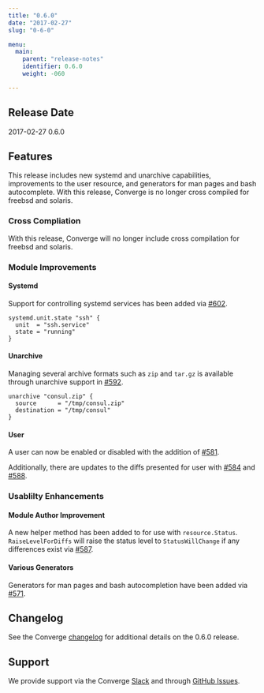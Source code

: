 ```yaml
---
title: "0.6.0"
date: "2017-02-27"
slug: "0-6-0"

menu:
  main:
    parent: "release-notes"
    identifier: 0.6.0
    weight: -060

---
```


## Release Date

2017-02-27 0.6.0

## Features

This release includes new systemd and unarchive capabilities, improvements to the user resource, and generators for man pages and bash autocomplete. With this release, Converge is no longer cross compiled for freebsd and solaris.

### Cross Compliation

With this release, Converge will no longer include cross compilation for freebsd and solaris.

### Module Improvements

#### Systemd

Support for controlling systemd services has been added via [\#602](https://github.com/asteris-llc/converge/pull/602).

```hcl
systemd.unit.state "ssh" {
  unit  = "ssh.service"
  state = "running"
}
```

#### Unarchive

Managing several archive formats such as `zip` and `tar.gz` is available through unarchive support in [\#592](https://github.com/asteris-llc/converge/pull/592).

```hcl
unarchive "consul.zip" {
  source      = "/tmp/consul.zip"
  destination = "/tmp/consul"
}
```

#### User

A user can now be enabled or disabled with the addition of [\#581](https://github.com/asteris-llc/converge/pull/581).

Additionally, there are updates to the diffs presented for user with [\#584](https://github.com/asteris-llc/converge/pull/584) and [\#588](https://github.com/asteris-llc/converge/pull/588).

### Usablilty Enhancements

#### Module Author Improvement

A new helper method has been added to for use with `resource.Status`. `RaiseLevelForDiffs` will raise the status level to `StatusWillChange` if any differences exist via [\#587](https://github.com/asteris-llc/converge/pull/587).

#### Various Generators

Generators for man pages and bash autocompletion have been added via [\#571](https://github.com/asteris-llc/converge/pull/571).

## Changelog

See the Converge [changelog](https://github.com/asteris-llc/converge/blob/master/CHANGELOG.md) for additional details on the 0.6.0 release.

## Support

We provide support via the Converge [Slack](http://converge-slack.aster.is/) and through [GitHub Issues](https://github.com/asteris-llc/converge/issues).
